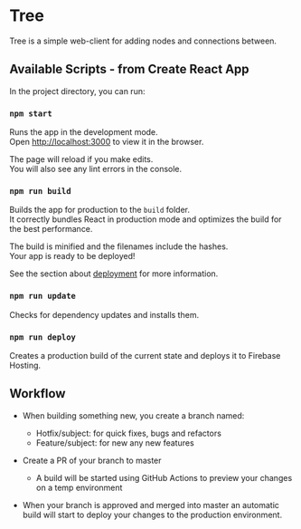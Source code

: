 # Tree
Tree is a simple web-client for adding nodes and connections between.

## Available Scripts - from Create React App

In the project directory, you can run:

### `npm start`

Runs the app in the development mode.\
Open [http://localhost:3000](http://localhost:3000) to view it in the browser.

The page will reload if you make edits.\
You will also see any lint errors in the console.

### `npm run build`

Builds the app for production to the `build` folder.\
It correctly bundles React in production mode and optimizes the build for the best performance.

The build is minified and the filenames include the hashes.\
Your app is ready to be deployed!

See the section about [deployment](https://facebook.github.io/create-react-app/docs/deployment) for more information.

### `npm run update`
Checks for dependency updates and installs them.

### `npm run deploy`
Creates a production build of the current state and deploys it to Firebase Hosting.

## Workflow
* When building something new, you create a branch named:
    * Hotfix/subject: for quick fixes, bugs and refactors
    * Feature/subject: for new any new features


* Create a PR of your branch to master
    * A build will be started using GitHub Actions to preview your changes on a temp environment


* When your branch is approved and merged into master an automatic build will start to deploy your changes to the production environment.
